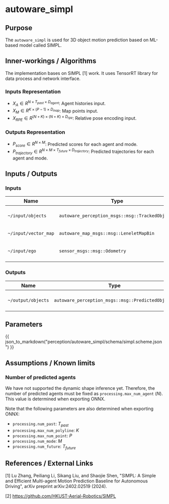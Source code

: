 # autoware_simpl

## Purpose

The `autoware_simpl` is used for 3D object motion prediction based on ML-based model called SIMPL.

## Inner-workings / Algorithms

The implementation bases on SIMPL [1] work. It uses TensorRT library for data process and network interface.

### Inputs Representation

- $X_A\in R^{N\times T_{past}\times D_{agent}}$: Agent histories input.
- $X_M\in R^{K\times (P-1)\times D_{map}}$: Map points input.
- $X_{RPE}\in R^{(N+K)\times (N+K)\times D_{rpe}}$: Relative pose encoding input.

### Outputs Representation

- $P_{score}\in R^{N\times M}$: Predicted scores for each agent and mode.
- $P_{trajectory}\in R^{N\times M\times T_{future}\times D_{trajectory}}$: Predicted trajectories for each agent and mode.

## Inputs / Outputs

### Inputs

| Name                 | Type                                            | Description              |
| -------------------- | ----------------------------------------------- | ------------------------ |
| `~/input/objects`    | `autoware_perception_msgs::msg::TrackedObjects` | Input tracked agents.    |
| `~/input/vector_map` | `autoware_map_msgs::msg::LeneletMapBin`         | Input vector map.        |
| `~/input/ego`        | `sensor_msgs::msg::Odometry`                    | Input ego vehicle state. |

### Outputs

| Name               | Type                                              | Description               |
| ------------------ | ------------------------------------------------- | ------------------------- |
| `~/output/objects` | `autoware_perception_msgs::msg::PredictedObjects` | Predicted agents' motion. |

## Parameters

{{ json_to_markdown("perception/autoware_simpl/schema/simpl.scheme.json") }}

## Assumptions / Known limits

### Number of predicted agents

We have not supported the dynamic shape inference yet. Therefore, the number of predicted agents must be fixed as `processing.max_num_agent` ($N$).
This value is determined when exporting ONNX.

Note that the following parameters are also determined when exporting ONNX:

- `processing.num_past`: $T_{past}$
- `processing.max_num_polyline`: $K$
- `processing.max_num_point`: $P$
- `processing.num_mode`: $M$
- `processing.num_future`: $T_{future}$

## References / External Links

[1] Lu Zhang, Peiliang Li, Sikang Liu, and Shaojie Shen, "SIMPL: A Simple and Efficient Multi-agent Motion Prediction Baseline for Autonomous Driving", arXiv preprint arXiv:2402.02519 (2024). <!-- cspell:disable-line -->

[2] <https://github.com/HKUST-Aerial-Robotics/SIMPL>
